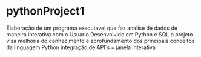 # pythonProject1
Elaboração de um programa executavel que faz analise de dados de maneira interativa com o Usuario
Desenvolvido em Python e SQL
o projeto visa melhoria do conhecimento e aprofundamento dos principais conceitos da linguagem Python
integração de API´s + janela interativa

